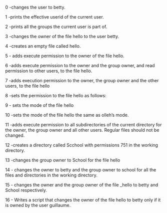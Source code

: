 0 -changes the user to betty.

 1 -prints the effective userid of the current user.

 2 -prints all the groups the current user is part of.

 3 -changes the owner of the file hello to the user betty.

 4 -creates an empty file called hello.

 5 - adds execute permission to the owner of the file hello.

 6 -adds execute permission to the owner and the group owner, and read permission to other users, to the file hello.

 7 -adds execution permission to the owner, the group owner and the other users, to the file hello

 8 -sets the permission to the file hello as follows:

 9 - sets the mode of the file hello

 10 -sets the mode of the file hello the same as olleh’s mode.

 11 -adds execute permission to all subdirectories of the current directory for the owner, the group owner and all other users. Regular files should not be changed.

 12 -creates a directory called Scchool with permissions 751 in the working directory.

 13 -changes the group owner to School for the file hello

 14 - changes the owner to betty and the group owner to school for all the files and directories in the working directory.

 15 - changes the owner and the group owner of the file _hello to betty and School respectively.

 16 - Writes a script that changes the owner of the file hello to betty only if it is owned by the user guillaume. 
